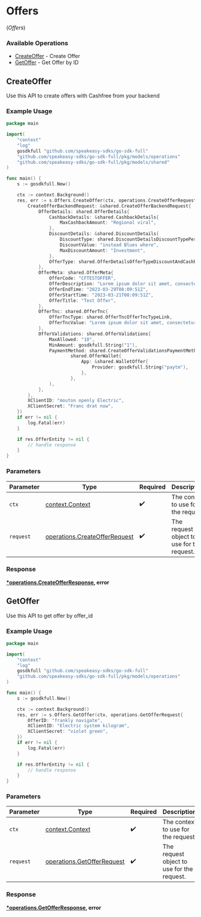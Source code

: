 # Offers
(*Offers*)

### Available Operations

* [CreateOffer](#createoffer) - Create Offer
* [GetOffer](#getoffer) - Get Offer by ID

## CreateOffer

Use this API to create offers with Cashfree from your backend

### Example Usage

```go
package main

import(
	"context"
	"log"
	gosdkfull "github.com/speakeasy-sdks/go-sdk-full"
	"github.com/speakeasy-sdks/go-sdk-full/pkg/models/operations"
	"github.com/speakeasy-sdks/go-sdk-full/pkg/models/shared"
)

func main() {
    s := gosdkfull.New()

    ctx := context.Background()
    res, err := s.Offers.CreateOffer(ctx, operations.CreateOfferRequest{
        CreateOfferBackendRequest: &shared.CreateOfferBackendRequest{
            OfferDetails: shared.OfferDetails{
                CashbackDetails: &shared.CashbackDetails{
                    MaxCashbackAmount: "Regional viral",
                },
                DiscountDetails: &shared.DiscountDetails{
                    DiscountType: shared.DiscountDetailsDiscountTypePercentage,
                    DiscountValue: "instead Blues where",
                    MaxDiscountAmount: "Investment",
                },
                OfferType: shared.OfferDetailsOfferTypeDiscountAndCashback,
            },
            OfferMeta: shared.OfferMeta{
                OfferCode: "CFTESTOFFER",
                OfferDescription: "Lorem ipsum dolor sit amet, consectetur adipiscing elit",
                OfferEndTime: "2023-03-29T08:09:51Z",
                OfferStartTime: "2023-03-21T08:09:51Z",
                OfferTitle: "Test Offer",
            },
            OfferTnc: shared.OfferTnc{
                OfferTncType: shared.OfferTncOfferTncTypeLink,
                OfferTncValue: "Lorem ipsum dolor sit amet, consectetur adipiscing elit",
            },
            OfferValidations: shared.OfferValidations{
                MaxAllowed: "10",
                MinAmount: gosdkfull.String("1"),
                PaymentMethod: shared.CreateOfferValidationsPaymentMethodOfferWallet(
                        shared.OfferWallet{
                            App: &shared.WalletOffer{
                                Provider: gosdkfull.String("paytm"),
                            },
                        },
                ),
            },
        },
        XClientID: "mouton openly Electric",
        XClientSecret: "Franc drat now",
    })
    if err != nil {
        log.Fatal(err)
    }

    if res.OfferEntity != nil {
        // handle response
    }
}
```

### Parameters

| Parameter                                                                      | Type                                                                           | Required                                                                       | Description                                                                    |
| ------------------------------------------------------------------------------ | ------------------------------------------------------------------------------ | ------------------------------------------------------------------------------ | ------------------------------------------------------------------------------ |
| `ctx`                                                                          | [context.Context](https://pkg.go.dev/context#Context)                          | :heavy_check_mark:                                                             | The context to use for the request.                                            |
| `request`                                                                      | [operations.CreateOfferRequest](../../models/operations/createofferrequest.md) | :heavy_check_mark:                                                             | The request object to use for the request.                                     |


### Response

**[*operations.CreateOfferResponse](../../models/operations/createofferresponse.md), error**


## GetOffer

Use this API to get offer by offer_id

### Example Usage

```go
package main

import(
	"context"
	"log"
	gosdkfull "github.com/speakeasy-sdks/go-sdk-full"
	"github.com/speakeasy-sdks/go-sdk-full/pkg/models/operations"
)

func main() {
    s := gosdkfull.New()

    ctx := context.Background()
    res, err := s.Offers.GetOffer(ctx, operations.GetOfferRequest{
        OfferID: "frankly navigate",
        XClientID: "Electric system kilogram",
        XClientSecret: "violet green",
    })
    if err != nil {
        log.Fatal(err)
    }

    if res.OfferEntity != nil {
        // handle response
    }
}
```

### Parameters

| Parameter                                                                | Type                                                                     | Required                                                                 | Description                                                              |
| ------------------------------------------------------------------------ | ------------------------------------------------------------------------ | ------------------------------------------------------------------------ | ------------------------------------------------------------------------ |
| `ctx`                                                                    | [context.Context](https://pkg.go.dev/context#Context)                    | :heavy_check_mark:                                                       | The context to use for the request.                                      |
| `request`                                                                | [operations.GetOfferRequest](../../models/operations/getofferrequest.md) | :heavy_check_mark:                                                       | The request object to use for the request.                               |


### Response

**[*operations.GetOfferResponse](../../models/operations/getofferresponse.md), error**

